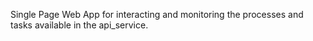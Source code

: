 Single Page Web App for interacting and monitoring the processes and tasks available in the api_service.